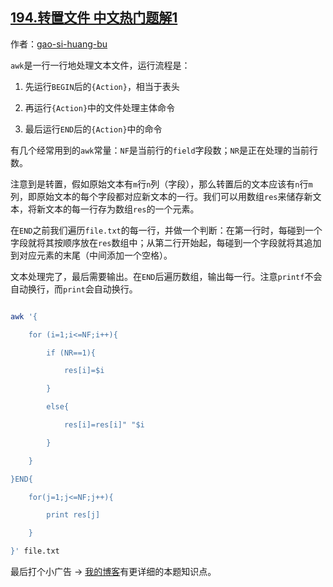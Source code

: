 ## [194.转置文件 中文热门题解1](https://leetcode.cn/problems/transpose-file/solutions/100000/awkming-ling-yong-shu-zu-chu-cun-dai-shu-chu-jie-g)

作者：[gao-si-huang-bu](https://leetcode.cn/u/gao-si-huang-bu)

`awk`是一行一行地处理文本文件，运行流程是：

1. 先运行`BEGIN`后的`{Action}`，相当于表头
1. 再运行`{Action}`中的文件处理主体命令
1. 最后运行`END`后的`{Action}`中的命令

有几个经常用到的`awk`常量：`NF`是当前行的`field`字段数；`NR`是正在处理的当前行数。

注意到是转置，假如原始文本有`m`行`n`列（字段），那么转置后的文本应该有`n`行`m`列，即原始文本的每个字段都对应新文本的一行。我们可以用数组`res`来储存新文本，将新文本的每一行存为数组`res`的一个元素。

在`END`之前我们遍历`file.txt`的每一行，并做一个判断：在第一行时，每碰到一个字段就将其按顺序放在`res`数组中；从第二行开始起，每碰到一个字段就将其追加到对应元素的末尾（中间添加一个空格）。

文本处理完了，最后需要输出。在`END`后遍历数组，输出每一行。注意`printf`不会自动换行，而`print`会自动换行。

```sh
awk '{
    for (i=1;i<=NF;i++){
        if (NR==1){
            res[i]=$i
        }
        else{
            res[i]=res[i]" "$i
        }
    }
}END{
    for(j=1;j<=NF;j++){
        print res[j]
    }
}' file.txt
```

最后打个小广告 -> [我的博客](https://www.cocobolo.top/linux/2019/07/04/194.%E8%BD%AC%E7%BD%AE%E6%96%87%E4%BB%B6(awk).html)有更详细的本题知识点。

